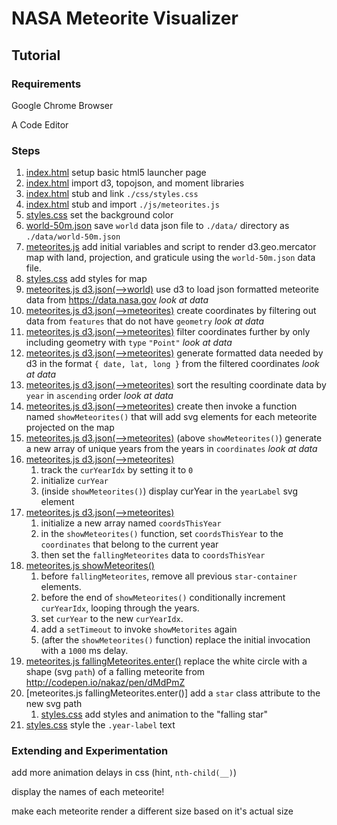 # NASA Meteorite Visualizer

## Tutorial

### Requirements

Google Chrome Browser

A Code Editor

### Steps

1. [index.html](https://git.io/vVFsi) setup basic html5 launcher page
1. [index.html](https://github.com/devleague/NASA-Meteorite-Visualizer/compare/step-1...step-2) import d3, topojson, and moment libraries
1. [index.html](https://github.com/devleague/NASA-Meteorite-Visualizer/compare/step-2...step-3) stub and link `./css/styles.css`
1. [index.html](https://github.com/devleague/NASA-Meteorite-Visualizer/compare/step-3...step-4) stub and import `./js/meteorites.js`
1. [styles.css](https://github.com/devleague/NASA-Meteorite-Visualizer/compare/step-4...step-5) set the background color
1. [world-50m.json](https://git.io/vVFGz) save `world` data json file to `./data/` directory as `./data/world-50m.json`
1. [meteorites.js](https://github.com/devleague/NASA-Meteorite-Visualizer/compare/step-6...step-7) add initial variables and script to render d3.geo.mercator map with land, projection, and graticule using the `world-50m.json` data file.
1. [styles.css](https://github.com/devleague/NASA-Meteorite-Visualizer/compare/step-7...step-8) add styles for map
1. [meteorites.js d3.json(-->world)](https://github.com/devleague/NASA-Meteorite-Visualizer/compare/step-8...step-9) use d3 to load json formatted meteorite data from https://data.nasa.gov _look at data_
1. [meteorites.js d3.json(-->meteorites)](https://github.com/devleague/NASA-Meteorite-Visualizer/compare/step-9...step-10) create coordinates by filtering out data from `features` that do not have `geometry` _look at data_
1. [meteorites.js d3.json(-->meteorites)](https://github.com/devleague/NASA-Meteorite-Visualizer/compare/step-10...step-11) filter coordinates further by only including geometry with `type` `"Point"` _look at data_
1. [meteorites.js d3.json(-->meteorites)](https://github.com/devleague/NASA-Meteorite-Visualizer/compare/step-11...step-12) generate formatted data needed by d3 in the format `{ date, lat, long }` from the filtered coordinates _look at data_
1. [meteorites.js d3.json(-->meteorites)](https://github.com/devleague/NASA-Meteorite-Visualizer/compare/step-12...step-13) sort the resulting coordinate data by `year` in `ascending` order _look at data_
1. [meteorites.js d3.json(-->meteorites)](https://github.com/devleague/NASA-Meteorite-Visualizer/compare/step-13...step-14) create then invoke a function named `showMeteorites()` that will add svg elements for each meteorite projected on the map
1. [meteorites.js d3.json(-->meteorites)](https://github.com/devleague/NASA-Meteorite-Visualizer/compare/step-14...step-15) (above `showMeteorites()`) generate a new array of unique years from the years in `coordinates` _look at data_
1. [meteorites.js d3.json(-->meteorites)](https://github.com/devleague/NASA-Meteorite-Visualizer/compare/step-15...step-16)
    1. track the `curYearIdx` by setting it to `0`
    1. initialize `curYear`
    1. (inside `showMeteorites()`) display curYear in the `yearLabel` svg element
1. [meteorites.js d3.json(-->meteorites)](https://github.com/devleague/NASA-Meteorite-Visualizer/compare/step-16...step-17)
    1. initialize a new array named `coordsThisYear`
    1. in the `showMeteorites()` function, set `coordsThisYear` to the `coordinates` that belong to the current year
    1. then set the `fallingMeteorites` data to `coordsThisYear`
1. [meteorites.js showMeteorites()](https://github.com/devleague/NASA-Meteorite-Visualizer/compare/step-17...step-18)
    1. before `fallingMeteorites`, remove all previous `star-container` elements.
    1. before the end of `showMeteorites()` conditionally increment `curYearIdx`, looping through the years.
    1. set `curYear` to the new `curYearIdx`.
    1. add a `setTimeout` to invoke `showMetorites` again
    1. (after the `showMeteorites()` function) replace the initial invocation with a `1000` ms delay.
1. [meteorites.js fallingMeteorites.enter()](https://github.com/devleague/NASA-Meteorite-Visualizer/compare/step-18...step-19) replace the white circle with a shape (svg `path`) of a falling meteorite from http://codepen.io/nakaz/pen/dMdPmZ
1. [meteorites.js fallingMeteorites.enter()] add a `star` class attribute to the new svg path
    1. [styles.css](https://github.com/devleague/NASA-Meteorite-Visualizer/compare/step-19...step-20) add styles and animation to the "falling star"
1. [styles.css](https://github.com/devleague/NASA-Meteorite-Visualizer/compare/step-20...step-21) style the `.year-label` text

### Extending and Experimentation

add more animation delays in css (hint, `nth-child(__)`)

display the names of each meteorite!

make each meteorite render a different size based on it's actual size
